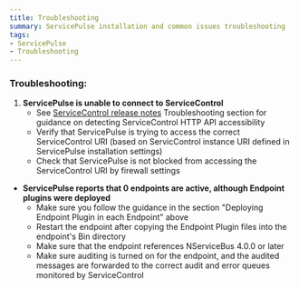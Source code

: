 ```yaml
---
title: Troubleshooting
summary: ServicePulse installation and common issues troubleshooting
tags:
- ServicePulse
- Troubleshooting
---
```


### Troubleshooting: 

1. **ServicePulse is unable to connect to ServiceControl**
	* See [ServiceControl release notes](https://github.com/Particular/ServiceControl/releases/) Troubleshooting section for guidance on detecting ServiceControl HTTP API accessibility
	* Verify that ServicePulse is trying to access the correct ServiceControl URI (based on ServicControl instance URI defined in ServicePulse installation settings)
	* Check that ServicePulse is not blocked from accessing the ServiceControl URI by firewall settings
* **ServicePulse reports that 0 endpoints are active, although Endpoint plugins were deployed**
	* Make sure you follow the guidance in the section "Deploying Endpoint Plugin in each Endpoint" above
	* Restart the endpoint after copying the Endpoint Plugin files into the endpoint's Bin directory
	* Make sure that the endpoint references NServiceBus 4.0.0 or later
	* Make sure auditing is turned on for the endpoint, and the audited messages are forwarded to the correct audit and error queues monitored by ServiceControl
